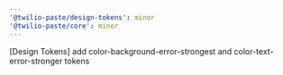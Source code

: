 ```yaml
---
'@twilio-paste/design-tokens': minor
'@twilio-paste/core': minor
---
```


[Design Tokens] add color-background-error-strongest and color-text-error-stronger tokens

